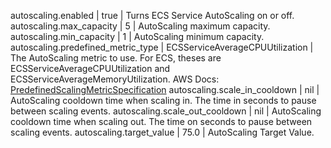 autoscaling.enabled | true | Turns ECS Service AutoScaling on or off.
autoscaling.max_capacity | 5 | AutoScaling maximum capacity.
autoscaling.min_capacity | 1 | AutoScaling minimum capacity.
autoscaling.predefined_metric_type | ECSServiceAverageCPUUtilization | The AutoScaling metric to use. For ECS, theses are ECSServiceAverageCPUUtilization and ECSServiceAverageMemoryUtilization. AWS Docs: [PredefinedScalingMetricSpecification](https://docs.aws.amazon.com/AWSCloudFormation/latest/UserGuide/aws-properties-autoscalingplans-scalingplan-predefinedscalingmetricspecification.html)
autoscaling.scale_in_cooldown | nil | AutoScaling cooldown time when scaling in. The time in seconds to pause between scaling events.
autoscaling.scale_out_cooldown | nil | AutoScaling cooldown time when scaling out. The time on seconds to pause between scaling events.
autoscaling.target_value | 75.0 | AutoScaling Target Value.